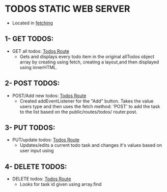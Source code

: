 # TODOS STATIC WEB SERVER
* Located in [fetching](https://github.com/maggiemcc/todo-static-api/blob/master/public/index.js)

## 1- GET TODOS:
- GET all todos: [Todos Route](https://github.com/maggiemcc/todo-static-api/blob/master/routes/todos.js)
     * Gets and displays every todo item in the original allTodos object array by creating using fetch, creating a layout,and then displayed using innerHTML.
   

## 2- POST TODOS:
- POST/Add new todos: [Todos Route](https://github.com/maggiemcc/todo-static-api/blob/master/routes/todos.js)
     * Created addEventListener for the "Add" button. Takes the value users type and then uses the fetch method: 'POST' to add the task to the list based on the public/routes/todos/ router.post.


## 3- PUT TODOS:
- PUT/update todos: [Todos Route](https://github.com/maggiemcc/todo-static-api/blob/master/routes/todos.js)
    * Updates/edits a current todo task and changes it's values based on user input using

## 4- DELETE TODOS:
- DELETE todos: [Todos Route](https://github.com/maggiemcc/todo-static-api/blob/master/routes/todos.js)
    * Looks for task id given using array.find